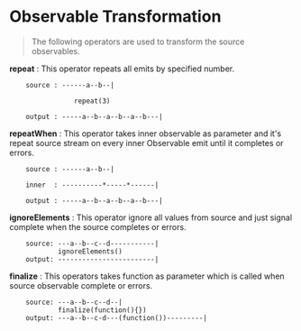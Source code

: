 # Observable Transformation

> The following operators are used to transform the source observables.

**repeat** : This operator repeats all emits by specified number.

```
    source : ------a--b--|

                repeat(3)

    output : -----a--b--a--b--a--b---|
```

**repeatWhen** : This operator takes inner observable as parameter and it's repeat source stream on every inner Observable emit until it completes or errors.

```
    source : ------a--b--|

    inner  : ----------*-----*------|

    output : -----a--b--a--b--a--b---|
```

**ignoreElements** : This operator ignore all values from source and just signal complete when the source completes or errors.

```
    source: ---a--b--c--d-----------|
            ignoreElements()
    output: ------------------------|
```

**finalize** : This operators takes function as parameter which is called when source observable complete or errors.

```
    source: ---a--b--c--d--|
            finalize(function(){})
    output: ---a--b--c-d---(function())---------|
```
